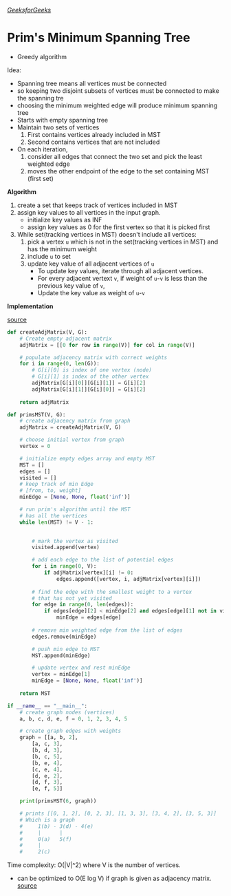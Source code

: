 *[GeeksforGeeks](https://www.geeksforgeeks.org/prims-minimum-spanning-tree-mst-greedy-algo-5/)*

# Prim's Minimum Spanning Tree

- Greedy algorithm

Idea: 
- Spanning tree means all vertices must be connected
- so keeping two disjoint subsets of vertices must be connected to make the spanning tre
- choosing the minimum weighted edge will produce minimum spanning tree
- Starts with empty spanning tree
- Maintain two sets of vertices
    1. First contains vertices already included in MST
    2. Second contains vertices that are not included
- On each iteration, 
    1. consider all edges that connect the two set and pick the least weighted edge
    2. moves the other endpoint of the edge to the set containing MST (first set)
    
**Algorithm**
1. create a set that keeps track of vertices included in MST
2. assign key values to all vertices in the input graph. 
    - initialize key values as INF
    - assign key values as 0 for the first vertex so that it is picked first
3. While set(tracking vertices in MST) doesn't include all vertices:
    1. pick a vertex `u` which is not in the set(tracking vertices in MST) and has the minimum weight
    2. include `u` to set
    3. update key value of all adjacent vertices of `u`
        - To update key values, iterate through all adjacent vertices.
        - For every adjacent vertext `v`, if weight of `u`-`v` is less than the previous key value of `v`,
        - Update the key value as weight of `u`-`v`

**Implementation**

[source](https://cppsecrets.com/users/1032115979910410511011497115116111103105505149484957575564103109971051084699111109/Python-Implementation-of-Prims-Minimum-Spanning-Tree.php)
```python
def createAdjMatrix(V, G):
    # Create empty adjacent matrix
    adjMatrix = [[0 for row in range(V)] for col in range(V)]

    # populate adjacency matrix with correct weights
    for i in range(0, len(G)):
        # G[i][0] is index of one vertex (node)
        # G[i][1] is index of the other vertex
        adjMatrix[G[i][0]][G[i][1]] = G[i][2]
        adjMatrix[G[i][1]][G[i][0]] = G[i][2]
    
    return adjMatrix

def primsMST(V, G):
    # create adjacency matrix from graph
    adjMatrix = createAdjMatrix(V, G)

    # choose initial vertex from graph
    vertex = 0

    # initialize empty edges array and empty MST
    MST = []
    edges = []
    visited = []
    # keep track of min Edge
    # [from, to, weight]
    minEdge = [None, None, float('inf')]

    # run prim's algorithm until the MST
    # has all the vertices
    while len(MST) != V - 1:
        

        # mark the vertex as visited
        visited.append(vertex)

        # add each edge to the list of potential edges
        for i in range(0, V):
            if adjMatrix[vertex][i] != 0:
                edges.append([vertex, i, adjMatrix[vertex][i]])
        
        # find the edge with the smallest weight to a vertex
        # that has not yet visited
        for edge in range(0, len(edges)):
            if edges[edge][2] < minEdge[2] and edges[edge][1] not in visited:
                minEdge = edges[edge]
        
        # remove min weighted edge from the list of edges
        edges.remove(minEdge)

        # push min edge to MST
        MST.append(minEdge)

        # update vertex and rest minEdge
        vertex = minEdge[1]
        minEdge = [None, None, float('inf')]
    
    return MST

if __name__ == "__main__":
    # create graph nodes (vertices)
    a, b, c, d, e, f = 0, 1, 2, 3, 4, 5

    # create graph edges with weights
    graph = [[a, b, 2],
        [a, c, 3],
        [b, d, 3],
        [b, c, 5],
        [b, e, 4],
        [c, e, 4],
        [d, e, 2],
        [d, f, 3],
        [e, f, 5]]

    print(primsMST(6, graph))

    # prints [[0, 1, 2], [0, 2, 3], [1, 3, 3], [3, 4, 2], [3, 5, 3]]
    # Which is a graph
    #     1(b) - 3(d) - 4(e)
    #     |      |
    #     0(a)   5(f)
    #     |
    #     2(c)
```

Time complexity: O(|V|^2) where V is the number of vertices. 

- can be optimized to O(E log V) if graph is given as adjacency matrix. [source](https://www.geeksforgeeks.org/prims-mst-for-adjacency-list-representation-greedy-algo-6/)

